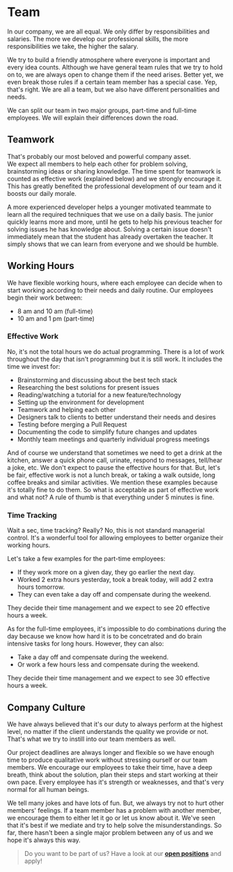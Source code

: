 # Team
In our company, we are all equal. We only differ by responsibilities and salaries.
The more we develop our professional skills, the more responsibilities we take, the higher the salary.

We try to build a friendly atmosphere where everyone is important and every idea counts. Although we have general 
team rules that we try to hold on to, we are always open to change them if the need arises. Better yet, we even break 
those rules if a certain team member has a special case. Yep, that's right. We are all a team, but we also have 
different personalities and needs.

We can split our team in two major groups, part-time and full-time employees. 
We will explain their differences down the road.

## Teamwork
That's probably our most beloved and powerful company asset.  
We expect all members to help each other for problem solving, brainstorming ideas or sharing knowledge. The 
time spent for teamwork is counted as effective work (explained below) and we strongly encourage it. This has 
greatly benefited the professional development of our team and it boosts our daily morale.

A more experienced developer helps a younger motivated teammate to learn all the required techniques that 
we use on a daily basis. The junior quickly learns more and more, until he gets to help his previous teacher 
for solving issues he has knowledge about. Solving a certain issue doesn't immediately mean that the student 
has already overtaken the teacher. It simply shows that we can learn from everyone and we should be 
humble.

## Working Hours
We have flexible working hours, where each employee can decide when to start working according to their needs 
and daily routine. Our employees begin their work between:
- 8 am and 10 am (full-time)
- 10 am and 1 pm (part-time)

### Effective Work
No, it's not the total hours we do actual programming. There is a lot of work throughout the day that isn't 
programming but it is still work. It includes the time we invest for:
- Brainstorming and discussing about the best tech stack
- Researching the best solutions for present issues
- Reading/watching a tutorial for a new feature/technology
- Setting up the environment for development
- Teamwork and helping each other
- Designers talk to clients to better understand their needs and desires
- Testing before merging a Pull Request
- Documenting the code to simplify future changes and updates
- Monthly team meetings and quarterly individual progress meetings

And of course we understand that sometimes we need to get a drink at the kitchen, answer a quick phone call, 
urinate, respond to messages, tell/hear a joke, etc. We don't expect to pause the effective hours for that. 
But, let's be fair, effective work is not a lunch break, or taking a walk outside, long coffee breaks and 
similar activities. We mention these examples because it's totally fine to do them. So what is acceptable 
as part of effective work and what not? A rule of thumb is that everything under 5 minutes is fine.

### Time Tracking
Wait a sec, time tracking? Really? No, this is not standard managerial control. It's a wonderful
tool for allowing employees to better organize their working hours.

Let's take a few examples for the part-time employees:
- If they work more on a given day, they go earlier the next day.
- Worked 2 extra hours yesterday, took a break today, will add 2 extra hours tomorrow.
- They can even take a day off and compensate during the weekend.

They decide their time management and we expect to see 20 effective hours a week.

As for the full-time employees, it's impossible to do combinations during the day because we know how hard 
it is to be concetrated and do brain intensive tasks for long hours. However, they can also:
- Take a day off and compensate during the weekend.
- Or work a few hours less and compensate during the weekend.

They decide their time management and we expect to see 30 effective hours a week.

## Company Culture
We have always believed that it's our duty to always perform at the highest level, no matter if the client 
understands the quality we provide or not. That's what we try to instill into our team members as well.

Our project deadlines are always longer and flexible so we have enough time to produce qualitative work 
without stressing ourself or our team members. We encourage our employees to take their time, 
have a deep breath, think about the solution, plan their steps and start working at their own pace. 
Every employee has it's strength or weaknesses, and that's very normal for all human beings.

We tell many jokes and have lots of fun. But, we always try not to hurt other members' feelings. If a team 
member has a problem with another member, we encourage them to either let it go or let us know about it. 
We've seen that it's best if we mediate and try to help solve the misunderstandings. So far, there hasn't 
been a single major problem between any of us and we hope it's always this way.


> Do you want to be part of us? Have a look at our **[open positions](https://www.luckymedia.dev/careers)** and apply!